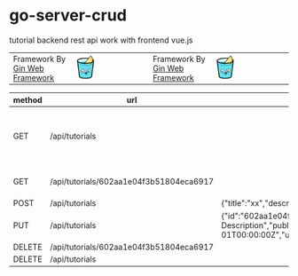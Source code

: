 # go-server-crud
 tutorial backend rest api work with frontend vue.js

<table border=0px>
  <tr align=left>
    <td>Framework By  <a href="https://github.com/gin-gonic/gin">Gin Web Framework</a></td>
    <td><img src="https://raw.githubusercontent.com/gin-gonic/logo/master/color.png" width="25%"></td>
    <td>Framework By  <a href="https://github.com/gin-gonic/gin">Gin Web Framework</a></td>
    <td><img src="https://raw.githubusercontent.com/gin-gonic/logo/master/color.png" width="25%"></td>
</tr>
</table>







method | url | request | response
--- | --- | --- | ---
GET | /api/tutorials | | [{"id":"602aa1e04f3b51804eca6917","title":"yy","description":"xx Description","published":false,"createdAt":"0001-01-01T00:00:00Z","updatedAt":"0001-01-01T00:00:00Z"},{"id":"602aa1e04f3b51804eca6917","title":"yy","description":"xx Description","published":false,"createdAt":"0001-01-01T00:00:00Z","updatedAt":"0001-01-01T00:00:00Z"}]
GET | /api/tutorials/602aa1e04f3b51804eca6917 ||{"id":"602aa1e04f3b51804eca6917","title":"yy","description":"xx Description","published":false,"createdAt":"0001-01-01T00:00:00Z","updatedAt":"0001-01-01T00:00:00Z"}
POST | /api/tutorials | {"title":"xx","description":"xx Description"} | Inserted a single document Success
PUT | /api/tutorials | {"id":"602aa1e04f3b51804eca6917","title":"yy","description":"xx Description","published":false,"createdAt":"0001-01-01T00:00:00Z","updatedAt":"0001-01-01T00:00:00Z"} | Updated  a single document Success
DELETE | /api/tutorials/602aa1e04f3b51804eca6917 ||Deleted id:602aa1e04f3b51804eca6917
DELETE | /api/tutorials ||All deleted
